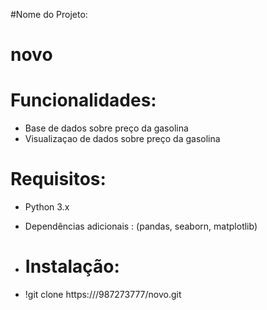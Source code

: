 #Nome do Projeto:
# novo

# Funcionalidades:
- Base de dados sobre preço da gasolina
- Visualizaçao de dados sobre preço da gasolina

# Requisitos:
- Python 3.x
- Dependências adicionais : (pandas, seaborn, matplotlib)

- # Instalação:
- !git clone https:///987273777/novo.git
  
